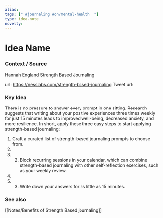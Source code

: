```yaml
---
alias: 
tags: [" #journaling #on/mental-health  "]
type: idea-note
novelty: 
---
```

# Idea Name

### Context / Source
Hannah England
Strength Based Journaling

url: https://nesslabs.com/strength-based-journaling
Tweet url: 

### Key Idea

There is no pressure to answer every prompt in one sitting. Research suggests that writing about your positive experiences three times weekly for just 15 minutes leads to improved well-being, decreased anxiety, and more resilience. In short, apply these three easy steps to start applying strength-based journaling: 

1. Craft a curated list of strength-based journaling prompts to choose from. 
2. 
3. 2. Block recurring sessions in your calendar, which can combine strength-based journaling with other self-reflection exercises, such as your weekly review. 
4. 
5. 3. Write down your answers for as little as 15 minutes.

### See also
[[Notes/Benefits of Strength Based journaling]]